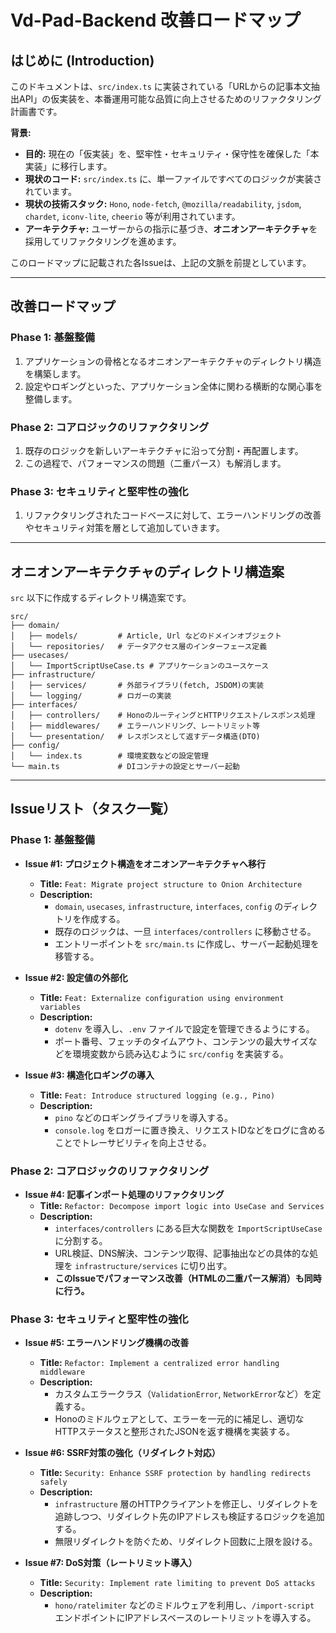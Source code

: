 # Vd-Pad-Backend 改善ロードマップ

## はじめに (Introduction)

このドキュメントは、`src/index.ts` に実装されている「URLからの記事本文抽出API」の仮実装を、本番運用可能な品質に向上させるためのリファクタリング計画書です。

**背景:**
*   **目的:** 現在の「仮実装」を、堅牢性・セキュリティ・保守性を確保した「本実装」に移行します。
*   **現状のコード:** `src/index.ts` に、単一ファイルですべてのロジックが実装されています。
*   **現状の技術スタック:** `Hono`, `node-fetch`, `@mozilla/readability`, `jsdom`, `chardet`, `iconv-lite`, `cheerio` 等が利用されています。
*   **アーキテクチャ:** ユーザーからの指示に基づき、**オニオンアーキテクチャ**を採用してリファクタリングを進めます。

このロードマップに記載された各Issueは、上記の文脈を前提としています。

---

## 改善ロードマップ

### Phase 1: 基盤整備
1.  アプリケーションの骨格となるオニオンアーキテクチャのディレクトリ構造を構築します。
2.  設定やロギングといった、アプリケーション全体に関わる横断的な関心事を整備します。

### Phase 2: コアロジックのリファクタリング
1.  既存のロジックを新しいアーキテクチャに沿って分割・再配置します。
2.  この過程で、パフォーマンスの問題（二重パース）も解消します。

### Phase 3: セキュリティと堅牢性の強化
1.  リファクタリングされたコードベースに対して、エラーハンドリングの改善やセキュリティ対策を層として追加していきます。

---

## オニオンアーキテクチャのディレクトリ構造案

`src` 以下に作成するディレクトリ構造案です。

```
src/
├── domain/
│   ├── models/         # Article, Url などのドメインオブジェクト
│   └── repositories/   # データアクセス層のインターフェース定義
├── usecases/
│   └── ImportScriptUseCase.ts # アプリケーションのユースケース
├── infrastructure/
│   ├── services/       # 外部ライブラリ(fetch, JSDOM)の実装
│   └── logging/        # ロガーの実装
├── interfaces/
│   ├── controllers/    # HonoのルーティングとHTTPリクエスト/レスポンス処理
│   ├── middlewares/    # エラーハンドリング、レートリミット等
│   └── presentation/   # レスポンスとして返すデータ構造(DTO)
├── config/
│   └── index.ts        # 環境変数などの設定管理
└── main.ts             # DIコンテナの設定とサーバー起動
```

---

## Issueリスト（タスク一覧）

### Phase 1: 基盤整備

*   **Issue #1: プロジェクト構造をオニオンアーキテクチャへ移行**
    *   **Title:** `Feat: Migrate project structure to Onion Architecture`
    *   **Description:**
        *   `domain`, `usecases`, `infrastructure`, `interfaces`, `config` のディレクトリを作成する。
        *   既存のロジックは、一旦 `interfaces/controllers` に移動させる。
        *   エントリーポイントを `src/main.ts` に作成し、サーバー起動処理を移管する。

*   **Issue #2: 設定値の外部化**
    *   **Title:** `Feat: Externalize configuration using environment variables`
    *   **Description:**
        *   `dotenv` を導入し、`.env` ファイルで設定を管理できるようにする。
        *   ポート番号、フェッチのタイムアウト、コンテンツの最大サイズなどを環境変数から読み込むように `src/config` を実装する。

*   **Issue #3: 構造化ロギングの導入**
    *   **Title:** `Feat: Introduce structured logging (e.g., Pino)`
    *   **Description:**
        *   `pino` などのロギングライブラリを導入する。
        *   `console.log` をロガーに置き換え、リクエストIDなどをログに含めることでトレーサビリティを向上させる。

### Phase 2: コアロジックのリファクタリング

*   **Issue #4: 記事インポート処理のリファクタリング**
    *   **Title:** `Refactor: Decompose import logic into UseCase and Services`
    *   **Description:**
        *   `interfaces/controllers` にある巨大な関数を `ImportScriptUseCase` に分割する。
        *   URL検証、DNS解決、コンテンツ取得、記事抽出などの具体的な処理を `infrastructure/services` に切り出す。
        *   **このIssueでパフォーマンス改善（HTMLの二重パース解消）も同時に行う。**

### Phase 3: セキュリティと堅牢性の強化

*   **Issue #5: エラーハンドリング機構の改善**
    *   **Title:** `Refactor: Implement a centralized error handling middleware`
    *   **Description:**
        *   カスタムエラークラス（`ValidationError`, `NetworkError`など）を定義する。
        *   Honoのミドルウェアとして、エラーを一元的に補足し、適切なHTTPステータスと整形されたJSONを返す機構を実装する。

*   **Issue #6: SSRF対策の強化（リダイレクト対応）**
    *   **Title:** `Security: Enhance SSRF protection by handling redirects safely`
    *   **Description:**
        *   `infrastructure` 層のHTTPクライアントを修正し、リダイレクトを追跡しつつ、リダイレクト先のIPアドレスも検証するロジックを追加する。
        *   無限リダイレクトを防ぐため、リダイレクト回数に上限を設ける。

*   **Issue #7: DoS対策（レートリミット導入）**
    *   **Title:** `Security: Implement rate limiting to prevent DoS attacks`
    *   **Description:**
        *   `hono/ratelimiter` などのミドルウェアを利用し、`/import-script` エンドポイントにIPアドレスベースのレートリミットを導入する。
